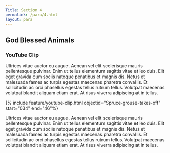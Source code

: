 ```yaml
---
Title: Section 4 
permalink: /para/4.html
layout: para
---
```


## God Blessed Animals

### YouTube Clip

Ultrices vitae auctor eu augue. Aenean vel elit scelerisque mauris pellentesque pulvinar. Enim ut tellus elementum sagittis vitae et leo duis. Elit eget gravida cum sociis natoque penatibus et magnis dis. Netus et malesuada fames ac turpis egestas maecenas pharetra convallis. Et sollicitudin ac orci phasellus egestas tellus rutrum tellus. Volutpat maecenas volutpat blandit aliquam etiam erat. At risus viverra adipiscing at in tellus. 

{% include feature/youtube-clip.html objectid="Spruce-grouse-takes-off" start="034" end="46"%}

Ultrices vitae auctor eu augue. Aenean vel elit scelerisque mauris pellentesque pulvinar. Enim ut tellus elementum sagittis vitae et leo duis. Elit eget gravida cum sociis natoque penatibus et magnis dis. Netus et malesuada fames ac turpis egestas maecenas pharetra convallis. Et sollicitudin ac orci phasellus egestas tellus rutrum tellus. Volutpat maecenas volutpat blandit aliquam etiam erat. At risus viverra adipiscing at in tellus. 